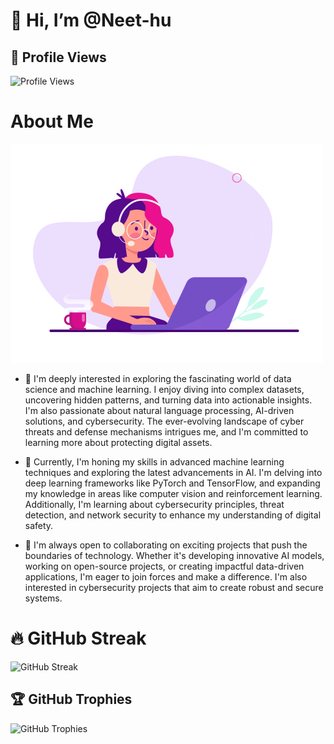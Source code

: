 # 👋 Hi, I’m @Neet-hu

## 👀 Profile Views
![Profile Views](https://visitor-badge.glitch.me/badge?page_id=Neet-hu.Neet-hu)  


# About Me
![About Me](https://github.com/Neet-hu/Neet-hu/blob/main/Image.gif) 
- 👀  I'm deeply interested in exploring the fascinating world of data science and machine learning. I enjoy diving into complex datasets, uncovering hidden patterns, and turning data into actionable insights. I'm also passionate about natural language processing, AI-driven solutions, and cybersecurity. The ever-evolving landscape of cyber threats and defense mechanisms intrigues me, and I'm committed to learning more about protecting digital assets.

- 🌱 Currently, I'm honing my skills in advanced machine learning techniques and exploring the latest advancements in AI. I'm delving into deep learning frameworks like PyTorch and TensorFlow, and expanding my knowledge in areas like computer vision and reinforcement learning. Additionally, I'm learning about cybersecurity principles, threat detection, and network security to enhance my understanding of digital safety.
- 💞️ I'm always open to collaborating on exciting projects that push the boundaries of technology. Whether it's developing innovative AI models, working on open-source projects, or creating impactful data-driven applications, I'm eager to join forces and make a difference. I'm also interested in cybersecurity projects that aim to create robust and secure systems.
# 🔥 GitHub Streak
![GitHub Streak](https://github-readme-streak-stats.herokuapp.com/?user=Neet-hu&theme=radical)




## 🏆 GitHub Trophies
![GitHub Trophies](https://github-profile-trophy.vercel.app/?username=Neet-hu&theme=radical)



